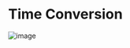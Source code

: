 # Time Conversion

![image](https://github.com/Nathan-P2/time_conversion/assets/68254838/981d1ca7-2f1a-455e-81bd-bead605cb151)
